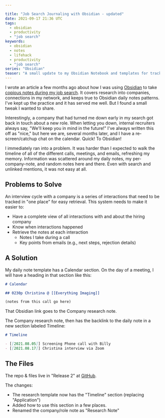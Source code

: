 ```yaml
---

title: "Job Search Journaling with Obsidian - updated"
date: 2021-09-17 21:36 UTC
tags:
  - obsidian
  - productivity
  - "job search"
keywords:
  - obsidian
  - notes
  - lifehack
  - productivity
  - "job search"
series: "Obsidian"
teaser: "A small update to my Obsidian Notebook and templates for tracking a job search"
---
```


[gh]: https://github.com/infews/job_search_in_obsidian/releases
[obs]: https://obsidian.md
[jobs]: /my-obsidian-for-a-job-search/

I wrote an article a few months ago about how I was using [Obsidian][obs] to take [copious notes during my job search][jobs]. It covers research into companies, connections in my network, and keeps true to Obsidian daily notes patterns. I've kept up the practice and it has served me well. But I found a small tweak I wanted to share.

Interestingly, a company that had turned me down early in my search got back in touch about a new role. When letting you down, internal recruiters always say, "We'll keep you in mind in the future!" I've always written this off as "nice," but here we are, several months later, and I have a re-screen/catchup chat on the calendar. Quick! To Obsidian!

I immediately ran into a problem. It was harder than I expected to walk the timeline of all of the different calls, meetings, and emails, refreshing my memory. Information was scattered around my daily notes, my per-company-note, and random notes here and there. Even with search and unlinked mentions, it was not easy at all.

## Problems to Solve

An interview cycle with a company is a series of interactions that need to be tracked in "one place" for easy retrieval. This system needs to make it easier to:

- Have a complete view of all interactions with and about the hiring company
- Know when interactions happened
- Retrieve the notes at each interaction
  - Notes I take during a call
  - Key points from emails (e.g., next steps, rejection details)
  
## A Solution

My daily note template has a Calendar section. On the day of a meeting, I will have a heading in that section like this:

```markdown
# Calendar

## 0230p Christina @ [[Everything Imaging]]

(notes from this call go here)
```

That Obsidian link goes to the Company research note.

The Company research note, then has the backlink to the daily note in a new section labeled Timeline:

```markdown
# Timeline

- [[2021.08.05]] Screening Phone call with Billy
- [[2021.08.17]] Christina interview via Zoom
```
## The Files

The repo & files live in "Release 2" at [GitHub][gh]. 

The changes:

- The research template now has the "Timeline" section (replacing "Application")
- Added how to use this section in a few places.
- Renamed the company/role note as "Research Note"





